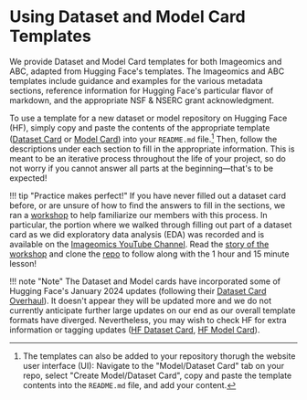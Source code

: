 # Using Dataset and Model Card Templates

We provide Dataset and Model Card templates for both Imageomics and ABC, adapted from Hugging Face's templates. The Imageomics and ABC templates include guidance and examples for the various metadata sections, reference information for Hugging Face's particular flavor of markdown, and the appropriate NSF & NSERC grant acknowledgment.

To use a template for a new dataset or model repository on Hugging Face (HF), simply copy and paste the contents of the appropriate template ([Dataset Card](HF_DatasetCard_Template_mkdocs.md) or [Model Card](HF_ModelCard_Template_mkdocs.md)) into your `README.md` file.[^1] 
Then, follow the descriptions under each section to fill in the appropriate information. This is meant to be an iterative process throughout the life of your project, so do not worry if you cannot answer all parts at the beginning&mdash;that's to be expected!
[^1]: The templates can also be added to your repository thorugh the website user interface (UI): Navigate to the "Model/Dataset Card" tab on your repo, select "Create Model/Dataset Card", copy and paste the template contents into the `README.md` file, and add your content.


!!! tip "Practice makes perfect!"
    If you have never filled out a dataset card before, or are unsure of how to find the answers to fill in the sections, we ran a [workshop](https://github.com/Imageomics/data-workshop-AH-2024) to help familiarize our members with this process. In particular, the portion where we walked through filling out part of a dataset card as we did exploratory data analysis (EDA) was recorded and is available on the [Imageomics YouTube Channel](https://www.youtube.com/@ImageomicsInstitute/videos). Read the [story of the workshop](https://github.com/Imageomics/data-workshop-AH-2024/#story-of-the-workshop) and clone the [repo](https://github.com/Imageomics/data-workshop-AH-2024) to follow along with the 1 hour and 15 minute lesson!

!!! note "Note"
    The Dataset and Model cards have incorporated some of Hugging Face's January 2024 updates (following their [Dataset Card Overhaul](https://github.com/huggingface/huggingface_hub/commit/6dd7ee829bd1b1216663a9993c1943c29b64690a)). It doesn't appear they will be updated more and we do not currently anticipate further large updates on our end as our overall template formats have diverged. Nevertheless, you may wish to check HF for extra information or tagging updates ([HF Dataset Card](https://github.com/huggingface/huggingface_hub/blob/main/src/huggingface_hub/templates/datasetcard_template.md), [HF Model Card](https://github.com/huggingface/huggingface_hub/blob/main/src/huggingface_hub/templates/modelcard_template.md)).

